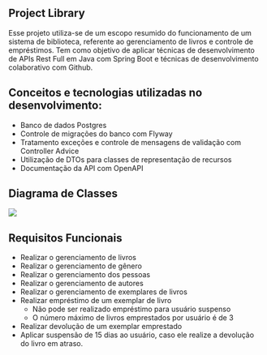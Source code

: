 ## Project Library

Esse projeto utiliza-se de um escopo resumido do funcionamento de um sistema de biblioteca, referente ao gerenciamento de livros e controle de empréstimos. Tem como objetivo de aplicar técnicas de desenvolvimento de APIs Rest Full em Java com Spring Boot e técnicas de desenvolvimento colaborativo com Github.

## Conceitos e tecnologias utilizadas no desenvolvimento:
- Banco de dados Postgres
- Controle de migrações do banco com Flyway
- Tratamento exceções e controle de mensagens de validação com Controller Advice
- Utilização de DTOs para classes de representação de recursos
- Documentação da API com OpenAPI


## Diagrama de Classes

<div>
  <img src="https://user-images.githubusercontent.com/61840250/222799517-8fc73ec2-afc7-4d95-9f6f-d336c095a48c.png" />
</div>

## Requisitos Funcionais
- Realizar o gerenciamento de livros
- Realizar o gerenciamento de gênero 
- Realizar o gerenciamento dos pessoas
- Realizar o gerenciamento de autores
- Realizar o gerenciamento de exemplares de livros
- Realizar empréstimo de um exemplar de livro 
    - Não pode ser realizado empréstimo para usuário suspenso
    - O número máximo de livros emprestados por usuário é de 3
- Realizar devolução de um exemplar emprestado 
- Aplicar suspensão de 15 dias ao usuário, caso ele realize a devolução do livro em atraso.
